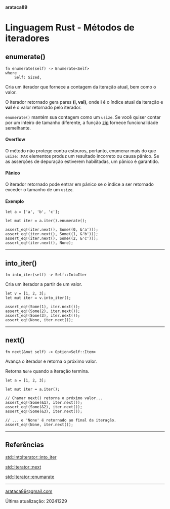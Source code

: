 #### arataca89

# Linguagem Rust - Métodos de iteradores

## enumerate()

```
fn enumerate(self) -> Enumerate<Self> 
where
    Self: Sized,
```

Cria um iterador que fornece a contagem da iteração atual, bem como o  valor.

O iterador retornado gera pares **(i, val)**, onde **i** é o índice atual da iteração e **val** é o valor retornado pelo iterador.

```enumerate()``` mantém sua contagem como um ```usize```. Se você quiser contar por um inteiro de tamanho diferente, a função [zip](https://doc.rust-lang.org/std/iter/trait.Iterator.html#method.zip) fornece funcionalidade semelhante. 

#### Overflow

O método não protege contra estouros, portanto, enumerar mais do que ```usize::MAX``` elementos produz um resultado incorreto ou causa pânico. Se as asserções de depuração estiverem habilitadas, um pânico é garantido.

#### Pânico

O iterador retornado pode entrar em pânico se o índice a ser retornado exceder o tamanho de um ```usize```.

#### Exemplo

```
let a = ['a', 'b', 'c'];

let mut iter = a.iter().enumerate();

assert_eq!(iter.next(), Some((0, &'a')));
assert_eq!(iter.next(), Some((1, &'b')));
assert_eq!(iter.next(), Some((2, &'c')));
assert_eq!(iter.next(), None);
```

---

## into_iter()

```
fn into_iter(self) -> Self::IntoIter
```
Cria um iterador a partir de um valor.

```
let v = [1, 2, 3];
let mut iter = v.into_iter();

assert_eq!(Some(1), iter.next());
assert_eq!(Some(2), iter.next());
assert_eq!(Some(3), iter.next());
assert_eq!(None, iter.next());
```

---

## next()

```
fn next(&mut self) -> Option<Self::Item>
```

Avança o iterador e retorna o próximo valor.

Retorna ```None``` quando a iteração termina. 

```
let a = [1, 2, 3];

let mut iter = a.iter();

// Chamar next() retorna o próximo valor...
assert_eq!(Some(&1), iter.next());
assert_eq!(Some(&2), iter.next());
assert_eq!(Some(&3), iter.next());

// ... e 'None' é retornado ao final da iteração.
assert_eq!(None, iter.next());
```

---

## Referências

[std::IntoIterator::into_iter](https://doc.rust-lang.org/stable/std/iter/trait.IntoIterator.html#tymethod.into_iter)

[std::Iterator::next](https://doc.rust-lang.org/std/iter/trait.Iterator.html#tymethod.next)

[std::Iterator::enumarate](https://doc.rust-lang.org/std/iter/trait.Iterator.html#method.enumerate)

---

arataca89@gmail.com

Última atualização: 20241229